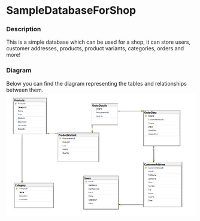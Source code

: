 # SampleDatabaseForShop 
### Description 
This is a simple database which can be used for a shop, it can store users, customer addresses, products, product variants, categories, orders and more!
### Diagram 
Below you can find the diagram representing the tables and relationships between them. 
![Database Diagram](/DatabaseDiagram.png)
